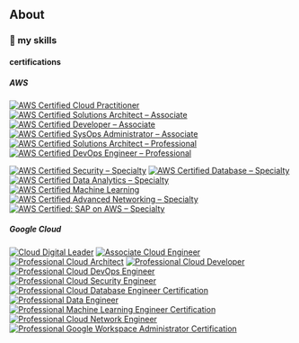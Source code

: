 ## About

### 🌱 my skills

#### certifications

##### AWS

[![AWS Certified Cloud Practitioner](https://images.credly.com/size/110x110/images/00634f82-b07f-4bbd-a6bb-53de397fc3a6/image.png)](https://www.credly.com/badges/07fbb511-bbaf-48e1-890d-50b4d4bae0ff/public_url)
[![AWS Certified Solutions Architect – Associate](https://images.credly.com/size/110x110/images/0e284c3f-5164-4b21-8660-0d84737941bc/image.png)](https://www.credly.com/badges/5c14318f-f1e4-4f4c-8b35-8315907a7cf4/public_url)
[![AWS Certified Developer – Associate](https://images.credly.com/size/110x110/images/b9feab85-1a43-4f6c-99a5-631b88d5461b/image.png)](https://www.credly.com/badges/99c7fbc9-71dd-4036-8347-dddf1559eef4/public_url)
[![AWS Certified SysOps Administrator – Associate](https://images.credly.com/size/110x110/images/f0d3fbb9-bfa7-4017-9989-7bde8eaf42b1/image.png)](https://www.credly.com/badges/8188dda1-0be4-4373-b789-e0c8c9635ab6/public_url)
[![AWS Certified Solutions Architect – Professional](https://images.credly.com/size/110x110/images/2d84e428-9078-49b6-a804-13c15383d0de/image.png)](https://www.credly.com/badges/e8a13f40-8dec-4965-afac-ccd4bb818097/public_url)
[![AWS Certified DevOps Engineer – Professional](https://images.credly.com/size/110x110/images/bd31ef42-d460-493e-8503-39592aaf0458/image.png)](https://www.credly.com/badges/f6c6219a-10f0-46b0-b2ab-9f7e14a0c2da/public_url)

[![AWS Certified Security – Specialty](https://images.credly.com/size/110x110/images/53acdae5-d69f-4dda-b650-d02ed7a50dd7/image.png)](https://www.credly.com/badges/182ae3db-0148-4705-b195-70758e1f71c2/public_url)
[![AWS Certified Database – Specialty](https://images.credly.com/size/110x110/images/885d38e4-55c0-4c35-b4ed-694e2b26be6c/image.png)](https://www.credly.com/badges/f60062dc-9140-4f93-8801-fdfd64dff32c/public_url)
[![AWS Certified Data Analytics – Specialty](https://images.credly.com/size/110x110/images/6430efe4-0ac0-4df6-8f1b-9559d8fcdf27/image.png)](https://www.credly.com/badges/10049d3f-d7b0-44d3-b7d7-5f55aa5fe230/public_url)
[![AWS Certified Machine Learning](https://images.credly.com/size/110x110/images/778bde6c-ad1c-4312-ac33-2fa40d50a147/image.png)](https://www.credly.com/badges/bd8ec89c-4992-4ff6-8972-e5e2bbfad6e7/public_url)
[![AWS Certified Advanced Networking – Specialty](https://images.credly.com/size/110x110/images/4d08274f-64c1-495e-986b-3143f51b1371/image.png)](https://www.credly.com/badges/717621a4-eb59-419a-bbcc-e4ea607dd255/public_url)
[![AWS Certified: SAP on AWS – Specialty](https://images.credly.com/size/110x110/images/57bb7f6a-441f-4356-a2f1-7693227a475e/image.png)](https://www.credly.com/badges/7226b2f2-b143-4eb4-ad31-55975afa1486/public_url)

##### Google Cloud
[![Cloud Digital Leader](https://images.credly.com/size/110x110/images/300d4058-0dbd-47b1-96ad-63ff89e41d2b/image.png)](https://www.credly.com/badges/7a51eed3-a555-4915-9b62-c7c3961e799f/public_url)
[![Associate Cloud Engineer](https://images.credly.com/size/110x110/images/f6c4798e-59c9-4e94-8383-58a9041e8a7f/image.png)](https://www.credly.com/badges/17bf5344-0409-4205-9537-dd07be99f745/public_url)
[![Professional Cloud Architect](https://images.credly.com/size/110x110/images/d96faaa1-8c14-4d2d-8927-46f33ccf4523/image.png)](https://www.credly.com/badges/0a6d34a2-4a57-4355-a5cf-461c1674939e/public_url)
[![Professional Cloud Developer](https://images.credly.com/size/110x110/images/10227907-54b6-466f-a52c-1a26948f0aaf/image.png)](https://www.credly.com/badges/ab2bffdb-064c-44a9-a197-bb2ea997969b/public_url)
[![Professional Cloud DevOps Engineer](https://images.credly.com/size/110x110/images/9baf2afb-e107-4acc-b886-5d8112581e73/image.png)](https://www.credly.com/badges/4d58c272-85a8-46a8-91a9-300b83b5fc97/public_url)
[![Professional Cloud Security Engineer](https://images.credly.com/size/110x110/images/7bb9dc2d-53b4-412c-8bc7-8ea90556710d/image.png)](https://www.credly.com/badges/939cdb69-b094-4acb-9724-7b6f428f2b60/public_url)
[![Professional Cloud Database Engineer Certification](https://images.credly.com/size/110x110/images/275e69a5-33a8-4d9c-bad4-2bdc0dfb7d40/image.png)](https://www.credly.com/badges/20823a4c-166e-4600-8fd8-ffe86e509c9e/public_url)
[![Professional Data Engineer](https://images.credly.com/size/110x110/images/d7d0d0f5-ea0b-4b3f-a76f-93934726573d/image.png)](https://www.credly.com/badges/84aa54ff-f020-43ad-98b0-f4992a0c2666/public_url)
[![Professional Machine Learning Engineer Certification](https://images.credly.com/size/110x110/images/05e71e7e-92a1-4821-8530-4176b2e3c4b4/image.png)](https://www.credly.com/badges/1071b911-8ca5-48d4-a409-2358e07cdc1a/public_url)
[![Professional Cloud Network Engineer](https://images.credly.com/size/110x110/images/08a802bf-f2fa-44fb-8110-92acf6195738/image.png)](https://www.credly.com/badges/db733a77-5e55-4a8b-a86d-8fabe55a7171/public_url)
[![Professional Google Workspace Administrator Certification](https://images.credly.com/size/110x110/images/8848cf4b-31e8-4bf8-b76f-f831f4db433b/image.png)](https://www.credly.com/badges/398c7c71-6e66-466a-8f76-13e071153aab/public_url)

<!--
#### frontend
<img alt="my skills" src="https://skillicons.dev/icons?theme=light&perline=8&i=ts,js,react,nextjs,vue,nuxtjs,html,css,jquery,sass,tailwind,vite,webpack,supabase,firebase,vercel,netlify,aws,gcp,git,github,githubactions" />

#### backend
<img alt="my skills" src="https://skillicons.dev/icons?theme=light&perline=8&i=ts,js,react,nextjs,vue,nuxtjs,html,css,jquery,nodejs,sass,tailwind,vite,webpack,supabase,firebase,vercel,netlify,aws,gcp,git,github,githubactions" />
-->


<!--
**tsuki-lab/tsuki-lab** is a ✨ _special_ ✨ repository because its `README.md` (this file) appears on your GitHub profile.

Here are some ideas to get you started:

- 🔭 I’m currently working on ...
- 👯 I’m looking to collaborate on ...
- 💬 Ask me about ...
- 😄 Pronouns: ...
- ⚡ Fun fact: ...
- 🙌 I’m looking for help with [grow-files](https://github.com/tsuki-lab/grow-files) and [microcms-filter-query](https://github.com/tsuki-lab/microcms-filter-query)
-->
